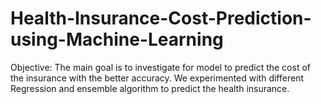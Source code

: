 # Health-Insurance-Cost-Prediction-using-Machine-Learning

Objective:
The main goal is to investigate for model to predict the cost of the insurance with the 
better accuracy. We experimented with different Regression and ensemble algorithm to predict 
the health insurance.

